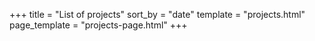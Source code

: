 +++
title = "List of projects"
sort_by = "date"
template = "projects.html"
page_template = "projects-page.html"
+++
